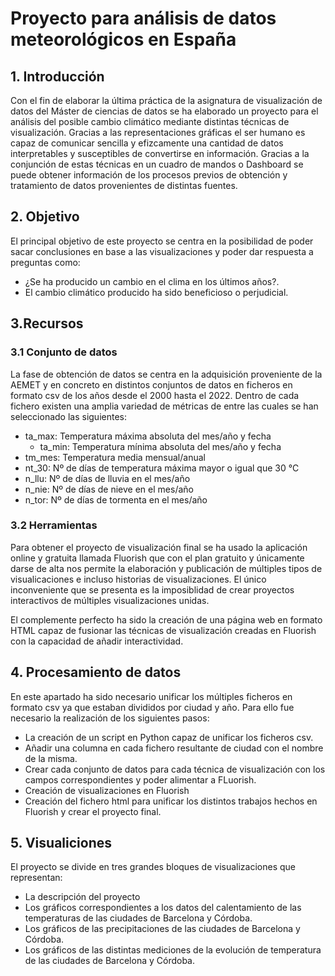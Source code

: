 # Proyecto para análisis de datos meteorológicos en España
## 1. Introducción
Con el fin de elaborar la última práctica de la asignatura de visualización de datos del Máster de ciencias de datos se ha elaborado un proyecto para el análisis del posible cambio climático mediante distintas técnicas de visualización. Gracias a las representaciones gráficas el ser humano es capaz de comunicar sencilla y efizcamente una cantidad de datos interpretables y susceptibles de convertirse en información. Gracias a la conjunción de estas técnicas en un cuadro de mandos o Dashboard se puede obtener información de los procesos previos de obtención y tratamiento de datos provenientes de distintas fuentes.

## 2. Objetivo

El principal objetivo de este proyecto se centra en la posibilidad de poder sacar conclusiones en base a las visualizaciones y poder dar respuesta a preguntas como: 
  - ¿Se ha producido un cambio en el clima en los últimos años?.
  - El cambio climático producido ha sido beneficioso o perjudicial.

## 3.Recursos

### 3.1 Conjunto de datos

La fase de obtención de datos se centra en la adquisición proveniente de la AEMET y en concreto en distintos conjuntos de datos en ficheros en formato csv de los años desde el 2000 hasta el 2022. Dentro de cada fichero existen una amplia variedad de métricas de entre las cuales se han seleccionado las siguientes: 
  - ta_max:    Temperatura máxima absoluta del mes/año y fecha
	- ta_min:    Temperatura mínima absoluta del mes/año y fecha
  - tm_mes:    Temperatura media mensual/anual
  - nt_30:     Nº de días de temperatura máxima mayor o igual que 30 °C
  - n_llu:     Nº de días de lluvia en el mes/año
  - n_nie:     Nº de días de nieve en el mes/año
  - n_tor:     Nº de días de tormenta en el mes/año

### 3.2 Herramientas

Para obtener el proyecto de visualización final se ha usado la aplicación online y gratuita llamada Fluorish que con el plan gratuito y únicamente darse de alta nos permite la elaboración y publicación de múltiples tipos de visualicaciones e incluso historias de visualizaciones. El único inconveniente que se presenta es la imposiblidad de crear proyectos interactivos de múltiples visualizaciones unidas.

El complemente perfecto ha sido la creación de una página web en formato HTML capaz de fusionar las técnicas de visualización creadas en Fluorish con la capacidad de añadir interactividad.

## 4. Procesamiento de datos

En este apartado ha sido necesario unificar los múltiples ficheros en formato csv ya que estaban divididos por ciudad y año. Para ello fue necesario la realización de los siguientes pasos: 
   - La creación de un script en Python capaz de unificar los ficheros csv.
   - Añadir una columna en cada fichero resultante de ciudad con el nombre de la misma.
   - Crear cada conjunto de datos para cada técnica de visualización con los campos correspondientes y poder alimentar a FLuorish.
   - Creación de visualizaciones en Fluorish
   - Creación del fichero html para unificar los distintos trabajos hechos en Fluorish y crear el proyecto final.

## 5. Visualiciones

El proyecto se divide en tres grandes bloques de visualizaciones que representan: 
   - La descripción del proyecto
   - Los gráficos correspondientes a los datos del calentamiento de las temperaturas de las ciudades de Barcelona y Córdoba.
   - Los gráficos de las precipitaciones de las ciudades de Barcelona y Córdoba.
   - Los gráficos de las distintas mediciones de la evolución de temperatura de las ciudades de Barcelona y Córdoba.
     
